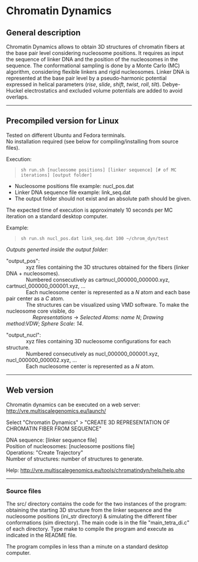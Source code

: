 # Chromatin Dynamics

## General description

Chromatin Dynamics allows to obtain 3D structures of chromatin fibers at the base pair 
level considering nucleosome positions. It requires as input the sequence of linker DNA
and the position of the nucleosomes in the sequence. The conformational sampling is done
by a Monte Carlo (MC) algorithm, considering flexible linkers and rigid nucleosomes.
Linker DNA is represented at the base pair level by a pseudo-harmonic potential expressed
in helical parameters (*rise*, *slide*, *shift*, *twist*, *roll*, *tilt*). Debye-Huckel
electrostatics and excluded volume potentials are added to avoid overlaps.

------------------------------------------------------------------------------------------
## Precompiled version for Linux

Tested on different Ubuntu and Fedora terminals.<br/>
No installation required (see below for compiling/installing from source files).

Execution:

> ``sh run.sh [nucleosome positions] [linker sequence] [# of MC iterations] [output folder]``

- Nucleosome positions file example: nucl_pos.dat
- Linker DNA sequence file example: link_seq.dat
- The output folder should not exist and an absolute path should be given.

The expected time of execution is approximately 10 seconds per MC iteration on a standard
desktop computer.

Example:

> ``sh run.sh nucl_pos.dat link_seq.dat 100 ~/chrom_dyn/test``

*Outputs generted inside the output folder:*

"output_pos":<br/>
&emsp; &emsp; &emsp; xyz files containing the 3D structures obtained for the fibers (linker DNA + nucleosomes).<br/>
&emsp; &emsp; &emsp; Numbered consecutively as cartnucl_000000_000000.xyz, cartnucl_000000_000001.xyz, ...<br/>
&emsp; &emsp; &emsp; Each nucleosome center is represented as a *N* atom and each base pair center as a *C* atom.<br/>
&emsp; &emsp; &emsp; The structures can be visualized using VMD software. To make the nucleosome core visible, do<br/>
&emsp; &emsp; &emsp; &emsp; *Representations* -> *Selected Atoms: name N*; *Drawing method:VDW*; *Sphere Scale: 14*.<br/>

"output_nucl":<br/>
&emsp; &emsp; &emsp; xyz files containing 3D nucleosome configurations for each structure.<br/>
&emsp; &emsp; &emsp; Numbered consecutively as nucl_000000_000001.xyz, nucl_000000_000002.xyz, ...<br/>
&emsp; &emsp; &emsp; Each nucleosome center is represented as a *N* atom.<br/>

------------------------------------------------------------------------------------------
## Web version

Chromatin dynamics can be executed on a web server: http://vre.multiscalegenomics.eu/launch/

Select "Chromatin Dynamics" > "CREATE 3D REPRESENTATION OF CHROMATIN FIBER FROM SEQUENCE"

DNA sequence: [linker sequence file]<br/>
Position of nucleosomes: [nucleosome positions file]<br/>
Operations: "Create Trajectory"<br/>
Number of structures: number of structures to generate.<br/>

Help: http://vre.multiscalegenomics.eu/tools/chromatindyn/help/help.php

------------------------------------------------------------------------------------------
### Source files

The src/ directory contains the code for the two instances of the program: obtaining the
starting 3D structure from the linker sequence and the nucleosome positions (ini_str
directory) & simulating the different fiber conformations (sim directory). The main code
is in the file "main_tetra_di.c" of each directory. Type make to compile the program and
execute as indicated in the README file.

The program compiles in less than a minute on a standard desktop computer.

